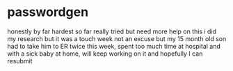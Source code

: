 # passwordgen
honestly by far hardest so far
really tried but need more help on this i did my research but it was a touch week
not an excuse but my 15 month old son had to take him to ER twice this week, spent too much time at hospital and with a sick baby at home, 
will keep working on it and hopefully I can resubmit 
